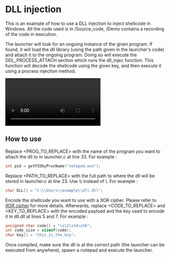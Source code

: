 # DLL injection

This is an example of how to use a DLL injection to inject shellcode in Windows. All the code used is in /Source_code, /Demo contains a recording of the code in execution.

The launcher will look for an ongoing instance of the given program. If found, it will load the dll library (using the path given in the launcher's code) and attach it to the ongoing program. Doing so will execute the DDL_PROCESS_ATTACH section which runs the dll_injec function. This function will decode the shellcode using the given key, and then execute it using a process injection method.

![Watch a demo here](https://raw.githubusercontent.com/geoffrey-diederichs/Red_team_tools/main/Concepts/03_DLL_injection_shellcode/Demo/dll_injection_shellcode_demo.mp4)

## How to use

Replace <PROG_TO_REPLACE> with the name of the program you want to attach the dll to in launcher.c at line 33. For example :

```C
int pid = getPIDbyProcName("notepad.exe");
```

Replace <PATH_TO_REPLACE> with the full path to where the dll will be stored in launcher.c at line 23. Use \\\\ instead of \\. For example :

```C
char DLL[] = "C:\\Users\\example\\dll.dll";
```

Encode the shellcode you want to use with a XOR cipher. Please refer to
[XOR cipher](https://github.com/geoffrey-diederichs/Red_team_tools/tree/main/Ciphers/XOR_cipher) for more details. Afterwards, replace <CODE_TO_REPLACE> and <KEY_TO_REPLACE> with the encoded payload and the key used to encode it in dll.dll at lines 5 and 7. For example :

```C
unsigned char code[] = "\x12\x34\x56";
int code_size = sizeof(code);
char key[] = "this_is_the_key";
```

Once compiled, make sure the dll is at the correct path (the launcher can be executed from anywhere), spawn a notepad and execute the launcher.
